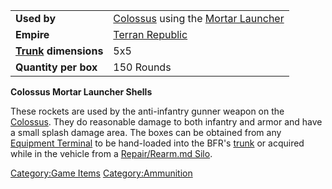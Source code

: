 |                                                 |                                                                                       |
| ----------------------------------------------- | ------------------------------------------------------------------------------------- |
| **Used by**                                     | [Colossus](../Colossus.md) using the [Mortar Launcher](../weapons/Mortar_Launcher.md) |
| **Empire**                                      | [Terran Republic](../etc/Terran_Republic.md)                                          |
| **[Trunk](../terminology/Trunk.md) dimensions** | 5x5                                                                                   |
| **Quantity per box**                            | 150 Rounds                                                                            |

**Colossus Mortar Launcher Shells**

These rockets are used by the anti-infantry gunner weapon on the
[Colossus](../Colossus.md). They do reasonable damage to both
infantry and armor and have a small splash damage area. The boxes can be
obtained from any [Equipment Terminal](../items/Equipment_Terminal.md) to
be hand-loaded into the BFR's [trunk](../terminology/Trunk.md) or acquired
while in the vehicle from a [Repair/Rearm.md
Silo](../items/Repair_Rearm_Silo.md).

[Category:Game Items](Category:Game_Items.md)
[Category:Ammunition](Category:Ammunition.md)
